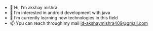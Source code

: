 - 👋 Hi, I’m akshay mishra
- 👀 I’m interested in android development with java
- 🌱 I’m currently learning new technologies in this field 
- 📫 Ypu can reach through my mail id-akshaymishra409@gmail.com

<!---
akshaymishra7/akshaymishra7 is a ✨ special ✨ repository because its `README.md` (this file) appears on your GitHub profile.
You can click the Preview link to take a look at your changes.
--->
